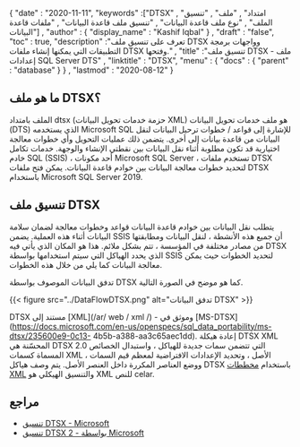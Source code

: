 {
  "date" : "2020-11-11",
  "keywords" :["DTSX" , "امتداد" , "ملف" , "تنسيق الملف" , "نوع ملف قاعدة البيانات" , "تنسيق ملف قاعدة البيانات" , "ملفات قاعدة البيانات"] ,
  "author" : {
    "display_name" : "Kashif Iqbal"
} ,
  "draft" : "false",
  "toc" : true,
  "description" :"تعرف على تنسيق ملف DTSX وواجهات برمجة التطبيقات التي يمكنها إنشاء ملفات DTSX وفتحها." ,
  "title" :"تنسيق ملف DTSX - ملف إعدادات SQL Server DTS" ,
  "linktitle" : "DTSX",
  "menu" : {
    "docs" : {
      "parent" : "database"
}
} ,
  "lastmod" : "2020-08-12"
}

## ما هو ملف DTSX؟

الملف بامتداد dtsx (حزمة خدمات تحويل البيانات XML) هو ملف خدمات تحويل البيانات (DTS) الذي يستخدمه Microsoft SQL للإشارة إلى قواعد / خطوات ترحيل البيانات لنقل البيانات من قاعدة بيانات إلى أخرى. يتضمن ذلك عمليات التحويل وأي خطوات معالجة اختيارية قد تكون مطلوبة أثناء نقل البيانات بين نقطتي الإنشاء والوجهة. خدمات تكامل خادم SQL (SSIS) ، أحد مكونات Microsoft SQL Server ، تستخدم ملفات DTSX لتحديد خطوات معالجة البيانات بين خوادم قاعدة البيانات. يمكن فتح ملفات DTSX باستخدام Microsoft SQL Server 2019.

## تنسيق ملف DTSX

يتطلب نقل البيانات بين خوادم قاعدة البيانات قواعد وخطوات معالجة لضمان سلامة البيانات أثناء هذه العملية. يضمن SSIS أن جميع هذه الأنشطة ، لنقل البيانات ومطابقتها من مصادر مختلفة في المؤسسة ، تتم بشكل ملائم. هذا هو المكان الذي يأتي فيه DTSX الذي يحدد الهياكل التي سيتم استخدامها بواسطة SSIS لتحديد الخطوات حيث يمكن معالجة البيانات كما يلي من خلال هذه الخطوات.

تدفق البيانات الموصوف بواسطة DTSX كما هو موضح في الصورة التالية.

{{< figure src="../DataFlowDTSX.png" alt="تدفق البيانات DTSX" >}}

DTSX مستند إلى [XML](/ar/ web / xml /) - وموثق في [MS-DTSX](https://docs.microsoft.com/en-us/openspecs/sql_data_portability/ms-dtsx/235600e9-0c13- 4b5b-a388-aa3c65aec1dd). إعادة هيكلة DTSX XML المحسّنة هي DTSX 2.0 التي تتضمن سمات جديدة للهياكل ، واستبدال الخصائص المسماة كسمات XML الأصل ، وتحديد الإعدادات الافتراضية لمعظم قيم السمات ، ووضع العناصر المكررة داخل العنصر الأصل. يتم وصف هياكل DTSX باستخدام [مخططات XML](https://docs.microsoft.com/en-us/openspecs/sql_data_portability/ms-dtsx/e5095968-26ea-4824-a717-153ccee642dc#Appendix_A_1) والتنسيق الهيكلي هو XML للنص celar.

## مراجع

* [تنسيق DTSX - Microsoft](https://docs.microsoft.com/en-us/openspecs/sql_data_portability/ms-dtsx/235600e9-0c13-4b5b-a388-aa3c65aec1dd)
* [تنسيق DTSX 2 - بواسطة Microsoft](https://docs.microsoft.com/en-us/openspecs/sql_data_portability/ms-dtsx2/fb216aa4-62ab-41c8-a6d5-5b1002739d21)

